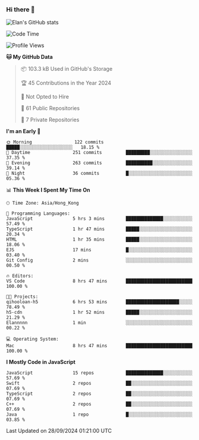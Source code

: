 ### Hi there 👋

![Elan's GitHub stats](https://github-readme-stats.vercel.app/api?username=elaninhust&rank_icon=github)

<!--START_SECTION:waka-->
![Code Time](http://img.shields.io/badge/Code%20Time-468%20hrs%2022%20mins-blue)

![Profile Views](http://img.shields.io/badge/Profile%20Views-0-blue)

**🐱 My GitHub Data** 

> 📦 103.3 kB Used in GitHub's Storage 
 > 
> 🏆 45 Contributions in the Year 2024
 > 
> 🚫 Not Opted to Hire
 > 
> 📜 61 Public Repositories 
 > 
> 🔑 7 Private Repositories 
 > 
**I'm an Early 🐤** 

```text
🌞 Morning                122 commits         █████░░░░░░░░░░░░░░░░░░░░   18.15 % 
🌆 Daytime                251 commits         █████████░░░░░░░░░░░░░░░░   37.35 % 
🌃 Evening                263 commits         ██████████░░░░░░░░░░░░░░░   39.14 % 
🌙 Night                  36 commits          █░░░░░░░░░░░░░░░░░░░░░░░░   05.36 % 
```


📊 **This Week I Spent My Time On** 

```text
🕑︎ Time Zone: Asia/Hong_Kong

💬 Programming Languages: 
JavaScript               5 hrs 3 mins        ██████████████░░░░░░░░░░░   57.49 % 
TypeScript               1 hr 47 mins        █████░░░░░░░░░░░░░░░░░░░░   20.34 % 
HTML                     1 hr 35 mins        █████░░░░░░░░░░░░░░░░░░░░   18.06 % 
EJS                      17 mins             █░░░░░░░░░░░░░░░░░░░░░░░░   03.40 % 
Git Config               2 mins              ░░░░░░░░░░░░░░░░░░░░░░░░░   00.50 % 

🔥 Editors: 
VS Code                  8 hrs 47 mins       █████████████████████████   100.00 % 

🐱‍💻 Projects: 
qihooloan-h5             6 hrs 53 mins       ████████████████████░░░░░   78.49 % 
h5-cdn                   1 hr 52 mins        █████░░░░░░░░░░░░░░░░░░░░   21.29 % 
Elannnnn                 1 min               ░░░░░░░░░░░░░░░░░░░░░░░░░   00.22 % 

💻 Operating System: 
Mac                      8 hrs 47 mins       █████████████████████████   100.00 % 
```

**I Mostly Code in JavaScript** 

```text
JavaScript               15 repos            ██████████████░░░░░░░░░░░   57.69 % 
Swift                    2 repos             ██░░░░░░░░░░░░░░░░░░░░░░░   07.69 % 
TypeScript               2 repos             ██░░░░░░░░░░░░░░░░░░░░░░░   07.69 % 
C++                      2 repos             ██░░░░░░░░░░░░░░░░░░░░░░░   07.69 % 
Java                     1 repo              █░░░░░░░░░░░░░░░░░░░░░░░░   03.85 % 
```




 Last Updated on 28/09/2024 01:21:00 UTC
<!--END_SECTION:waka-->

